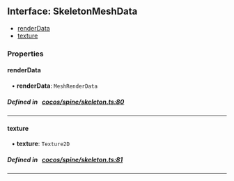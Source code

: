 ## Interface: SkeletonMeshData

- [renderData](#renderData)
- [texture](#texture)

### Properties

#### renderData

<div style="margin-left: 10px;">


• **renderData**: ``MeshRenderData``

</div>

##### Defined in &nbsp;   [cocos/spine/skeleton.ts:80](https://github.com/cocos-creator/engine/blob/c7bf6b8a9/cocos/spine/skeleton.ts#L80)&nbsp;
___
#### texture

<div style="margin-left: 10px;">


• **texture**: ``Texture2D``

</div>

##### Defined in &nbsp;   [cocos/spine/skeleton.ts:81](https://github.com/cocos-creator/engine/blob/c7bf6b8a9/cocos/spine/skeleton.ts#L81)&nbsp;
___
